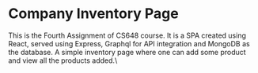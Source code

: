 # Company Inventory Page

This is the Fourth Assignment of CS648 course. It is a SPA created using React, served using Express, Graphql for API integration and MongoDB as the database. A simple inventory page where one can add some product and view all the products added.\

